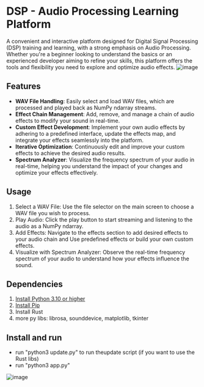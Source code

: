 # DSP - Audio Processing Learning Platform 
A convenient and interactive platform designed for Digital Signal Processing (DSP) training and learning, with a strong emphasis on Audio Processing. Whether you're a beginner looking to understand the basics or an experienced developer aiming to refine your skills, this platform offers the tools and flexibility you need to explore and optimize audio effects.
![image](https://github.com/user-attachments/assets/f79eb6ca-3b62-4fca-805e-713aa115ed61)

## Features
* **WAV File Handling**: Easily select and load WAV files, which are processed and played back as NumPy ndarray streams.
* **Effect Chain Management**: Add, remove, and manage a chain of audio effects to modify your sound in real-time.
* **Custom Effect Development**: Implement your own audio effects by adhering to a predefined interface, update the effects map, and integrate your effects seamlessly into the platform.
* **Iterative Optimization**: Continuously edit and improve your custom effects to achieve the desired audio results.
* **Spectrum Analyzer**: Visualize the frequency spectrum of your audio in real-time, helping you understand the impact of your changes and optimize your effects effectively.

## Usage
1. Select a WAV File: Use the file selector on the main screen to choose a WAV file you wish to process.
2. Play Audio: Click the play button to start streaming and listening to the audio as a NumPy ndarray.
3. Add Effects: Navigate to the effects section to add desired effects to your audio chain and Use predefined effects or build your own custom effects.
4. Visualize with Spectrum Analyzer: Observe the real-time frequency spectrum of your audio to understand how your effects influence the sound.


## Dependencies
1. [Install Python 3.10 or higher](https://www.python.org/downloads/)
2. [Install Pip](https://pip.pypa.io/en/stable/installation/)
3. Install Rust
4. more py libs: librosa, sounddevice, matplotlib, tkinter

## Install and run
* run "python3 update.py" to run theupdate script (if you want to use the Rust libs)
* run "python3 app.py"

![image](https://github.com/user-attachments/assets/c756104d-dda5-4cdf-949f-2b1d08ad706f)


